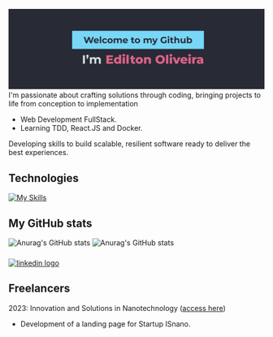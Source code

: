 ![welcome cover](./cover.png)
I'm passionate about crafting solutions through coding, bringing projects to life from conception to implementation

- Web Development FullStack.
- Learning TDD, React.JS and Docker. 

Developing skills to build scalable, resilient software ready to deliver the best experiences.

## Technologies
[![My Skills](https://skillicons.dev/icons?i=js,html,css,nodejs,express,mongo,aws,git,figma)](https://skillicons.dev)

###

## My GitHub stats

![Anurag's GitHub stats](https://github-readme-stats.vercel.app/api?username=ediltonoliveira&show_icons=true&theme=dracula)
![Anurag's GitHub stats](https://github-readme-stats.vercel.app/api?username=ediltonoliveira&theme=dracula&show=reviews,discussions_started,discussions_answered,prs_merged,prs_merged_percentage)

###

<div align="left">
 <a href="https://www.linkedin.com/in/edilton-oliveira-b64aaa298/"> <img src="https://img.shields.io/static/v1?message=LinkedIn&logo=linkedin&label=&color=0077B5&logoColor=white&labelColor=&style=for-the-badge" height="35" alt="linkedin logo"  /> </a>
</div>


## Freelancers
2023: Innovation and Solutions in Nanotechnology ([access here](https://isnano.com.br/))
- Development of a landing page for Startup ISnano.

